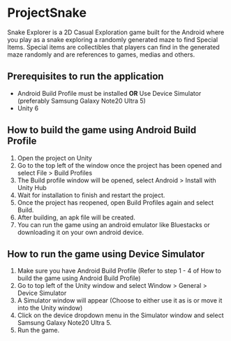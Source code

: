 # ProjectSnake
 Snake Explorer is a 2D Casual Exploration game built for the Android where you play as a snake exploring a randomly generated maze to find Special Items. Special items are collectibles that players can find in the generated maze randomly and are references to games, medias and others. 

## Prerequisites to run the application
- Android Build Profile must be installed **OR** Use Device Simulator (preferably Samsung Galaxy Note20 Ultra 5)
- Unity 6
## How to build the game using Android Build Profile
1. Open the project on Unity
2. Go to the top left of the window once the project has been opened and select File > Build Profiles
3. The Build profile window will be opened, select Android > Install with Unity Hub
4. Wait for installation to finish and restart the project.
5. Once the project has reopened, open Build Profiles again and select Build.
6. After building, an apk file will be created.
7. You can run the game using an android emulator like Bluestacks or downloading it on your own android device.

## How to run the game using Device Simulator
1. Make sure you have Android Build Profile (Refer to step 1 - 4 of How to build the game using Android Build Profile)
2. Go to top left of the Unity window and select Window > General > Device Simulator
3. A Simulator window will appear (Choose to either use it as is or move it into the Unity window)
4. Click on the device dropdown menu in the Simulator window and select Samsung Galaxy Note20 Ultra 5.
5. Run the game.